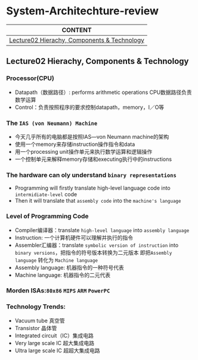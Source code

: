 # System-Architechture-review
|CONTENT|
|-------|
|[Lecture02 Hierachy, Components & Technology](##Lecture02-Hierachy,-Components-&-Technology)|


## Lecture02 Hierachy, Components & Technology

### Processor(CPU)
+ Datapath（数据路径）: performs arithmetic operations CPU数据路径负责数学运算
+ Control：负责按照程序的要求控制datapath，memory，I／O等
### The ``IAS (von Neumann) Machine``
+ 今天几乎所有的电脑都是按照IAS—von Neumann machine的架构
+ 使用一个memory来存储instruction操作指令和data
+ 用一个processing unit操作单元来执行数学运算和逻辑操作
+ 一个控制单元来解释memory存储和executing执行中的instructions

### The hardware can oly understand ``binary representations``
+ Programming will firstly translate high-level language code into ``intermidiate-level`` code
+ Then it will translate that ``assembly code`` into the ``machine's language``

### Level of Programming Code
+ Compiler编译器：translate ``high-level language`` into ``assembly language``
+ Instruction: 一个计算机硬件可以理解并执行的指令
+ Assembler汇编器：translate ``symbolic version of instruction`` into ``binary versions``，把指令的符号版本转换为二元版本 即把``Assembly language`` 转化为 ``Machine language``
+ Assembly language: 机器指令的一种符号代表
+ Machine language: 机器指令的二元代表

### Morden ISAs:``80x86`` ``MIPS`` ``ARM`` ``PowerPC``

### Technology Trends:
+ Vacuum tube 真空管
+ Transistor 晶体管
+ Integrated circuit（IC）集成电路
+ Very large scale IC 超大集成电路
+ Ultra large scale IC 超超大集成电路
